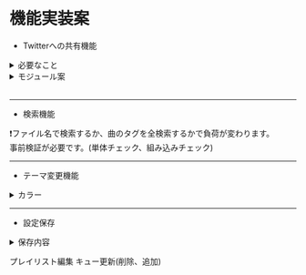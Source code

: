 # 機能実装案　
- Twitterへの共有機能
<details><summary>必要なこと</summary>
Oauth認証<br>
楽曲情報(アートワーク等)
</details>
<details><summary>モジュール案</summary>

[twitter-api-v2](https://www.npmjs.com/package/twitter-api-v2)<br>
[oauth-electron-twitter](https://www.npmjs.com/package/oauth-electron-twitter)
</details>
<br>

***

- 検索機能

❗ファイル名で検索するか、曲のタグを全検索するかで負荷が変わります。<br>
事前検証が必要です。(単体チェック、組み込みチェック)
***

- テーマ変更機能
<details><summary>カラー</summary>

- ブラック<br>
- ホワイト<br>
- グレー
</details>

***

- 設定保存
<details><summary>保存内容</summary>

- テーマ<br>
- ウィンドウサイズ<br>
- 再生中の楽曲
</details>

プレイリスト編集
キュー更新(削除、追加)